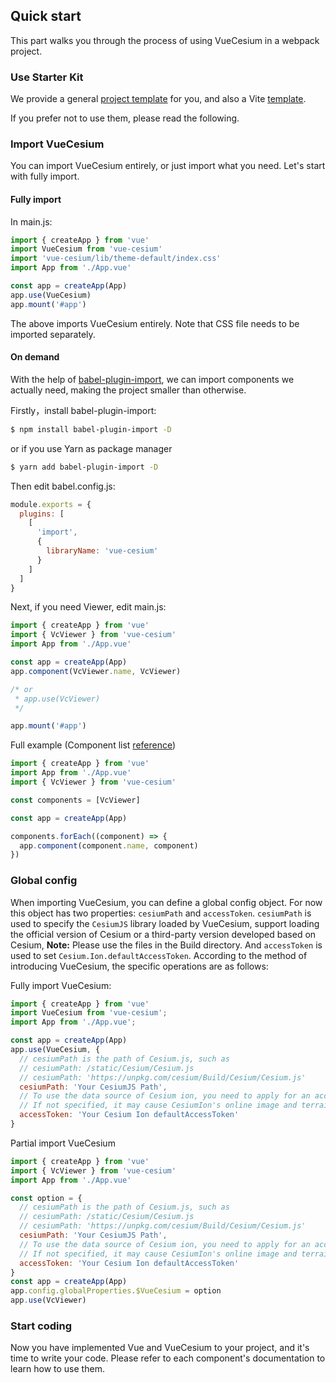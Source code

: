 ## Quick start

This part walks you through the process of using VueCesium in a webpack project.

### Use Starter Kit

We provide a general [project template](https://github.com/zouyaoji/vue-cesium-starter) for you, and also a Vite [template](https://github.com/zouyaoji/vue-cesium-vite-starter).

If you prefer not to use them, please read the following.

### Import VueCesium

You can import VueCesium entirely, or just import what you need. Let's start with fully import.

#### Fully import

In main.js:

```javascript
import { createApp } from 'vue'
import VueCesium from 'vue-cesium'
import 'vue-cesium/lib/theme-default/index.css'
import App from './App.vue'

const app = createApp(App)
app.use(VueCesium)
app.mount('#app')
```

The above imports VueCesium entirely. Note that CSS file needs to be imported separately.

#### On demand

With the help of [babel-plugin-import](https://github.com/ant-design/babel-plugin-import), we can import components we actually need, making the project smaller than otherwise.

Firstly，install babel-plugin-import:

```bash
$ npm install babel-plugin-import -D
```

or if you use Yarn as package manager

```bash
$ yarn add babel-plugin-import -D
```

Then edit babel.config.js:

```js
module.exports = {
  plugins: [
    [
      'import',
      {
        libraryName: 'vue-cesium'
      }
    ]
  ]
}
```

Next, if you need Viewer, edit main.js:

```javascript
import { createApp } from 'vue'
import { VcViewer } from 'vue-cesium'
import App from './App.vue'

const app = createApp(App)
app.component(VcViewer.name, VcViewer)

/* or
 * app.use(VcViewer)
 */

app.mount('#app')
```

Full example (Component list [reference](https://github.com/zouyaoji/vue-cesium/tree/dev/packages))

```javascript
import { createApp } from 'vue'
import App from './App.vue'
import { VcViewer } from 'vue-cesium'

const components = [VcViewer]

const app = createApp(App)

components.forEach((component) => {
  app.component(component.name, component)
})
```

### Global config

When importing VueCesium, you can define a global config object. For now this object has two properties: `cesiumPath` and `accessToken`. `cesiumPath` is used to specify the `CesiumJS` library loaded by VueCesium, support loading the official version of Cesium or a third-party version developed based on Cesium, **Note:** Please use the files in the Build directory. And `accessToken` is used to set `Cesium.Ion.defaultAccessToken`. According to the method of introducing VueCesium, the specific operations are as follows:

Fully import VueCesium:

```js
import { createApp } from 'vue'
import VueCesium from 'vue-cesium';
import App from './App.vue';

const app = createApp(App)
app.use(VueCesium, {
  // cesiumPath is the path of Cesium.js, such as
  // cesiumPath: /static/Cesium/Cesium.js
  // cesiumPath: 'https://unpkg.com/cesium/Build/Cesium/Cesium.js'
  cesiumPath: 'Your CesiumJS Path',
  // To use the data source of Cesium ion, you need to apply for an account at https://cesium.com/ion/ to obtain Access Token.
  // If not specified, it may cause CesiumIon's online image and terrain loading failure
  accessToken: 'Your Cesium Ion defaultAccessToken'
}

```

Partial import VueCesium

```js
import { createApp } from 'vue'
import { VcViewer } from 'vue-cesium'
import App from './App.vue'

const option = {
  // cesiumPath is the path of Cesium.js, such as
  // cesiumPath: /static/Cesium/Cesium.js
  // cesiumPath: 'https://unpkg.com/cesium/Build/Cesium/Cesium.js'
  cesiumPath: 'Your CesiumJS Path',
  // To use the data source of Cesium ion, you need to apply for an account at https://cesium.com/ion/ to obtain Access Token.
  // If not specified, it may cause CesiumIon's online image and terrain loading failure
  accessToken: 'Your Cesium Ion defaultAccessToken'
}
const app = createApp(App)
app.config.globalProperties.$VueCesium = option
app.use(VcViewer)
```

### Start coding

Now you have implemented Vue and VueCesium to your project, and it's time to write your code. Please refer to each component's documentation to learn how to use them.
